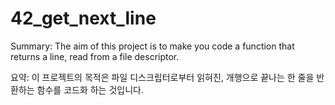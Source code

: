 # 42_get_next_line

Summary: The aim of this project is to make you code a function that returns a line, read from a file descriptor.

요약: 이 프로젝트의 목적은 파일 디스크립터로부터 읽혀진, 개행으로 끝나는 한 줄을 반환하는 함수를 코드화 하는 것입니다.
